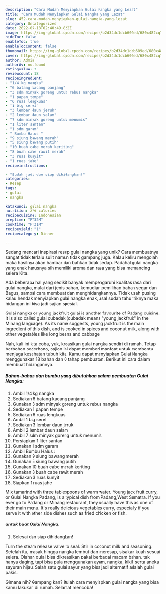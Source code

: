 ```yaml
---
description: "Cara Mudah Menyiapkan Gulai Nangka yang Lezat"
title: "Cara Mudah Menyiapkan Gulai Nangka yang Lezat"
slug: 452-cara-mudah-menyiapkan-gulai-nangka-yang-lezat
category: Uncategorized
date: 2022-05-18T02:40:49.822Z
image: https://img-global.cpcdn.com/recipes/b2d34dc1dcb609ed/680x482cq70/gulai-nangka-foto-resep-utama.jpg
hideToc: false
enableToc: true
enableTocContent: false
thumbnail: https://img-global.cpcdn.com/recipes/b2d34dc1dcb609ed/680x482cq70/gulai-nangka-foto-resep-utama.jpg
cover: https://img-global.cpcdn.com/recipes/b2d34dc1dcb609ed/680x482cq70/gulai-nangka-foto-resep-utama.jpg
author: Admin
authorAv: notfound
ratingvalue: 3
reviewcount: 18
recipeingredient:
- "1/4 kg nangka"
- "6 batang kacang panjang"
- "3 sdm minyak goreng untuk rebus nangka"
- "1 papan tempe"
- "6 ruas lengkuas"
- "1 btg serei"
- "3 lembar daun jeruk"
- "2 lembar daun salam"
- "7 sdm minyak goreng untuk menumis"
- "1 liter santan"
- "1 sdm garam"
- " Bumbu Halus "
- "9 siung bawang merah"
- "5 siung bawang putih"
- "10 buah cabe merah keriting"
- "8 buah cabe rawit merah"
- "3 ruas kunyit"
- "1 ruas jahe"
recipeinstructions:

- "Sudah jadi dan siap dihidangkan!"
categories:
- Resep
tags:
- gulai
- nangka

katakunci: gulai nangka 
nutrition: 279 calories
recipecuisine: Indonesian
preptime: "PT32M"
cooktime: "PT31M"
recipeyield: "1"
recipecategory: Dinner

---
```





Sedang mencari inspirasi resep gulai nangka yang unik? Cara membuatnya sangat tidak terlalu sulit namun tidak gampang juga. Kalau keliru mengolah maka hasilnya akan hambar dan bahkan tidak sedap. Padahal gulai nangka yang enak harusnya sih memiliki aroma dan rasa yang bisa memancing selera Kita.





Ada beberapa hal yang sedikit banyak mempengaruhi kualitas rasa dari gulai nangka, mulai dari jenis bahan, kemudian pemilihan bahan segar dan Bagus, sampai cara membuat dan menghidangkannya. Tidak usah pusing kalau hendak menyiapkan gulai nangka enak,      asal sudah tahu triknya maka hidangan ini bisa jadi sajian spesial.














Gulai nangka or young jackfruit gulai is another favourite of Padang cuisine. It is also called gulai cubadak (cubadak means &#34;young jackfruit&#34; in the Minang language). As its name suggests, young jackfruit is the main ingredient of this dish, and is cooked in spices and coconut milk, along with other vegetables like long beans and cabbage.






Nah, kali ini kita coba, yuk, kreasikan gulai nangka sendiri di rumah. Tetap berbahan sederhana, sajian ini dapat memberi manfaat untuk membantu menjaga kesehatan tubuh kita. Kamu dapat menyiapkan Gulai Nangka menggunakan 18 bahan dan 0 tahap pembuatan. Berikut ini cara dalam membuat hidangannya.

<!--inarticleads1-->

##### Bahan-bahan dan bumbu yang dibutuhkan dalam pembuatan Gulai Nangka:

1. Ambil 1/4 kg nangka
1. Sediakan 6 batang kacang panjang
1. Gunakan 3 sdm minyak goreng untuk rebus nangka
1. Sediakan 1 papan tempe
1. Sediakan 6 ruas lengkuas
1. Ambil 1 btg serei
1. Sediakan 3 lembar daun jeruk
1. Ambil 2 lembar daun salam
1. Ambil 7 sdm minyak goreng untuk menumis
1. Persiapkan 1 liter santan
1. Gunakan 1 sdm garam
1. Ambil  Bumbu Halus :
1. Gunakan 9 siung bawang merah
1. Gunakan 5 siung bawang putih
1. Gunakan 10 buah cabe merah keriting
1. Gunakan 8 buah cabe rawit merah
1. Sediakan 3 ruas kunyit
1. Siapkan 1 ruas jahe


Mix tamarind with three tablespoons of warm water. Young jack fruit curry, or Gulai Nangka Padang, is a typical dish from Padang,West Sumatra. If you ever go to Padang or Minang restaurant, they usually have this as one of their main menu. It&#39;s really delicious vegetables curry, especially if you serve it with other side dishes such as fried chicken or fish. 

<!--inarticleads2-->

#####  untuk buat Gulai Nangka:


1. Selesai dan siap dihidangkan!

Turn the steam release valve to seal. Stir in coconut milk and seasoning. Setelah itu, masak hingga nangka lembut dan meresap, sisakan kuah sesuai selera. Olahan gulai bisa dikreasikan pakai berbagai macam bahan, tak hanya daging, tapi bisa pula menggunakan ayam, nangka, kikil, serta aneka sayuran hijau. Salah satu gulai sayur yang bisa jadi alternatif adalah gulai pakis. 

Gimana nih? Gampang kan? Itulah cara menyiapkan gulai nangka yang bisa kamu lakukan di rumah. Selamat mencoba!
